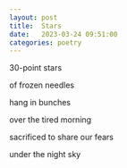 ```yaml
---
layout: post
title:  Stars
date:   2023-03-24 09:51:00
categories: poetry
---
```


30-point stars

of frozen needles

hang in bunches

over the tired morning

sacrificed to share our fears

under the night sky
